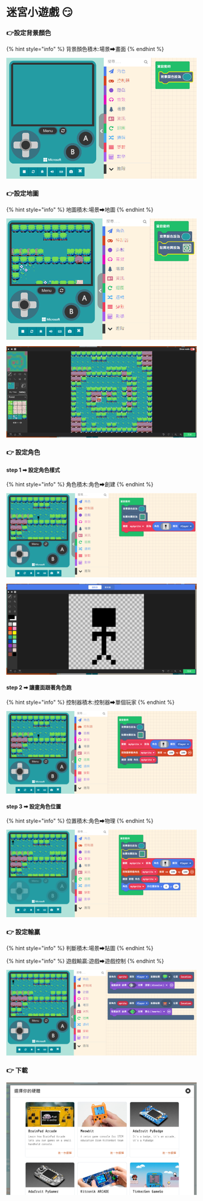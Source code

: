 # 迷宮小遊戲 😏

### 👉設定背景顏色

{% hint style="info" %}
背景顏色積木:場景➡畫面
{% endhint %}

![](.gitbook/assets/image%20%2812%29.png)

### 👉設定地圖

{% hint style="info" %}
地圖積木:場景➡地圖
{% endhint %}

![](.gitbook/assets/image%20%283%29.png)

![](.gitbook/assets/image%20%2817%29.png)

### 👉 設定角色

#### step 1 ➡ 設定角色樣式

{% hint style="info" %}
角色積木:角色➡創建
{% endhint %}

![](.gitbook/assets/image%20%2818%29.png)

![](.gitbook/assets/image%20%286%29.png)

#### step 2 ➡ 讓畫面跟著角色跑

{% hint style="info" %}
控制器積木:控制器➡單個玩家
{% endhint %}

![](.gitbook/assets/image%20%284%29.png)

#### step 3 ➡ 設定角色位置

{% hint style="info" %}
位置積木:角色➡物理
{% endhint %}

![](.gitbook/assets/image%20%2814%29.png)

### 👉 設定輸贏

{% hint style="info" %}
判斷積木:場景➡貼圖
{% endhint %}

{% hint style="info" %}
遊戲輸贏:遊戲➡遊戲控制
{% endhint %}

![](.gitbook/assets/image%20%2819%29.png)

### 👉 下載

![](.gitbook/assets/image%20%2815%29.png)

